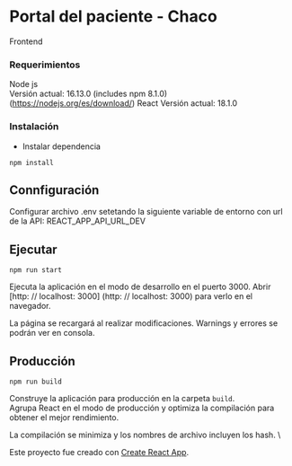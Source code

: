 # Portal del paciente - Chaco
Frontend

### Requerimientos

Node js  
Versión actual: 16.13.0 (includes npm 8.1.0) 
(https://nodejs.org/es/download/)
React
Versión actual: 18.1.0

### Instalación
- Instalar dependencia

```
npm install
```
## Connfiguración
Configurar archivo .env setetando la siguiente variable de entorno con url de la API:
REACT_APP_API_URL_DEV 

## Ejecutar

```
npm run start
```
Ejecuta la aplicación en el modo de desarrollo en el puerto 3000. Abrir [http: // localhost: 3000] (http: // localhost: 3000) para verlo en el navegador.

La página se recargará al realizar modificaciones.
Warnings y errores se podrán ver en consola.

## Producción

```
npm run build
```

Construye la aplicación para producción en la carpeta `build`. \
Agrupa React en el modo de producción y optimiza la compilación para obtener el mejor rendimiento.

La compilación se minimiza y los nombres de archivo incluyen los hash. \

Este proyecto fue creado con [Create React App](https://github.com/facebook/create-react-app).
